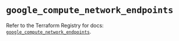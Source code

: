# `google_compute_network_endpoints`

Refer to the Terraform Registry for docs: [`google_compute_network_endpoints`](https://registry.terraform.io/providers/hashicorp/google/6.16.0/docs/resources/compute_network_endpoints).
